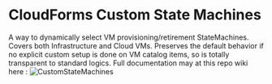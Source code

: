 # CloudForms Custom State Machines

A way to dynamically select VM provisioning/retirement StateMachines. Covers both Infrastructure and Cloud VMs. Preserves the default behavior if no explicit custom setup is done on VM catalog items, so is totally transparent to standard logics.
Full documentation may at this repo wiki here : ![CustomStateMachines](https://github.com/bjgillet/CloudForms_CustomStateMachines/wiki/CustomStateMachines-Documentation)

